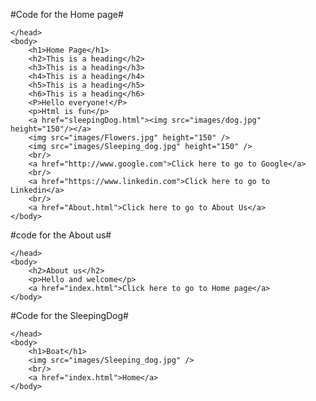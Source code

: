 #Code for the Home page#
<!DOCTYPE>
<html>
  <head>
  
    </head>
    <body>
        <h1>Home Page</h1>
        <h2>This is a heading</h2>
        <h3>This is a heading</h3>
        <h4>This is a heading</h4>
        <h5>This is a heading</h5>
        <h6>This is a heading</h6>
        <P>Hello everyone!</P>
        <p>Html is fun</p>
        <a href="sleepingDog.html"><img src="images/dog.jpg" height="150"/></a>
        <img src="images/Flowers.jpg" height="150" />
        <img src="images/Sleeping_dog.jpg" height="150" />
        <br/>
        <a href="http://www.google.com">Click here to go to Google</a>
        <br/>
        <a href="https://www.linkedin.com">Click here to go to Linkedin</a>
        <br/>
        <a href="About.html">Click here to go to About Us</a>
    </body>
</html>



#code for the About us#
<!DOCTYPE html>
<html>
    <head>
        
    </head>
    <body>
        <h2>About us</h2>
        <p>Hello and welcome</p>
        <a href="index.html">Click here to go to Home page</a>
    </body>
</html>



#Code for the SleepingDog#
<html>
    <head>
        
    </head>
    <body>
        <h1>Boat</h1>
        <img src="images/Sleeping_dog.jpg" />
        <br/>
        <a href="index.html">Home</a>
    </body>
</html>

